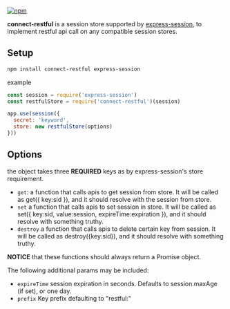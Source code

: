 [![npm](https://img.shields.io/npm/v/connect-restful.svg)](https://npmjs.com/package/connect-restful)

**connect-restful** is a session store supported by [express-session](https://github.com/expressjs/session), to implement restful api call on any compatible session stores.

Setup
-----
```sh
npm install connect-restful express-session
```
example


```js
const session = require('express-session')
const restfulStore = require('connect-restful')(session)

app.use(session({
  secret: 'keyword',
  store: new restfulStore(options)
}))
```

Options
-------
the object takes three **REQUIRED** keys as by express-session's store requirement.

- `get`: a function that calls apis to get session from store.
  It will be called as get({ key:sid }), and it should resolve with the session from store.
- `set` a function that calls apis to set session in store.
  It will be called as set({ key:sid, value:session, expireTime:expiration }), and it should resolve with something truthy.
- `destroy` a function that calls apis to delete certain key from session.
  It will be called as destroy({key:sid}), and it should resolve with something truthy.

**NOTICE** that these functions should always return a Promise object.

The following additional params may be included:
-	`expireTime` session expiration in seconds. Defaults to session.maxAge (if set), or one day.
-	`prefix` Key prefix defaulting to "restful:"
